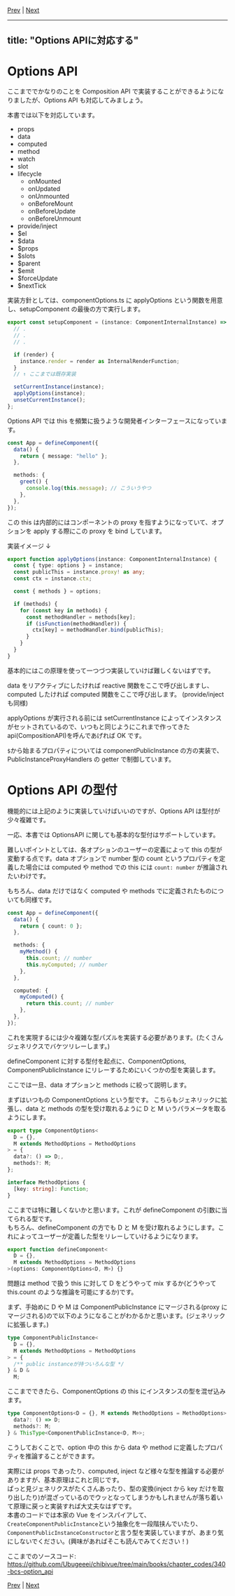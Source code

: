 [Prev](https://github.com/Ubugeeei/chibivue/blob/main/books/japanese/330_bcs_component_slot.md) | [Next](https://github.com/Ubugeeei/chibivue/blob/main/books/japanese/400_btc_render_component.md)

---
title: "Options APIに対応する"
---

# Options API

ここまででかなりのことを Composition API で実装することができるようになりましたが、Options API も対応してみましょう。

本書では以下を対応しています。

- props
- data
- computed
- method
- watch
- slot
- lifecycle
  - onMounted
  - onUpdated
  - onUnmounted
  - onBeforeMount
  - onBeforeUpdate
  - onBeforeUnmount
- provide/inject
- $el
- $data
- $props
- $slots
- $parent
- $emit
- $forceUpdate
- $nextTick

実装方針としては、componentOptions.ts に applyOptions という関数を用意し、setupComponent の最後の方で実行します。

```ts
export const setupComponent = (instance: ComponentInternalInstance) => {
  // .
  // .
  // .

  if (render) {
    instance.render = render as InternalRenderFunction;
  }
  // ↑ ここまでは既存実装

  setCurrentInstance(instance);
  applyOptions(instance);
  unsetCurrentInstance();
};
```

Options API では this を頻繁に扱うような開発者インターフェースになっています。

```ts
const App = defineComponent({
  data() {
    return { message: "hello" };
  },

  methods: {
    greet() {
      console.log(this.message); // こういうやつ
    },
  },
});
```

この this は内部的にはコンポーネントの proxy を指すようになっていて、オプションを apply する際にこの proxy を bind しています。

実装イメージ ↓

```ts
export function applyOptions(instance: ComponentInternalInstance) {
  const { type: options } = instance;
  const publicThis = instance.proxy! as any;
  const ctx = instance.ctx;

  const { methods } = options;

  if (methods) {
    for (const key in methods) {
      const methodHandler = methods[key];
      if (isFunction(methodHandler)) {
        ctx[key] = methodHandler.bind(publicThis);
      }
    }
  }
}
```

基本的にはこの原理を使って一つづつ実装していけば難しくないはずです。

data をリアクティブにしたければ reactive 関数をここで呼び出しますし、computed したければ computed 関数をここで呼び出します。 (provide/inject も同様)

applyOptions が実行される前には setCurrentInstance によってインスタンスがセットされているので、いつもと同じようにこれまで作ってきた api(CompositionAPI)を呼んであげれば OK です。

`$`から始まるプロパティについては componentPublicInstance の方の実装で、PublicInstanceProxyHandlers の getter で制御しています。

# Options API の型付

機能的には上記のように実装していけばいいのですが、Options API は型付が少々複雑です。

一応、本書では OptionsAPI に関しても基本的な型付はサポートしています。

難しいポイントとしては、各オプションのユーザーの定義によって this の型が変動する点です。data オプションで number 型の count というプロパティを定義した場合には computed や method での this には `count: number` が推論されたいわけです。

もちろん、data だけではなく computed や methods でに定義されたものについても同様です。

```ts
const App = defineComponent({
  data() {
    return { count: 0 };
  },

  methods: {
    myMethod() {
      this.count; // number
      this.myComputed; // number
    },
  },

  computed: {
    myComputed() {
      return this.count; // number
    },
  },
});
```

これを実現するには少々複雑な型パズルを実装する必要があります。(たくさんジェネリクスでバケツリレーします。)

defineComponent に対する型付を起点に、ComponentOptions, ComponentPublicInstance にリレーするためにいくつかの型を実装します。  

ここでは一旦、data オプションと methods に絞って説明します。

まずはいつもの ComponentOptions という型です。
こちらもジェネリックに拡張し、data と methods の型を受け取れるように D と M いうパラメータを取るようにします。

```ts
export type ComponentOptions<
  D = {},
  M extends MethodOptions = MethodOptions
> = {
  data?: () => D;,
  methods?: M;
};

interface MethodOptions {
  [key: string]: Function;
}
```

ここまでは特に難しくないかと思います。これが defineComponent の引数に当てられる型です。  
もちろん、defineComponent の方でも D と M を受け取れるようにします。これによってユーザーが定義した型をリレーしていけるようになります。

```ts
export function defineComponent<
  D = {},
  M extends MethodOptions = MethodOptions
>(options: ComponentOptions<D, M>) {}
```

問題は method で扱う this に対して D をどうやって mix するか(どうやって this.count のような推論を可能にするか)です。

まず、手始めに D や M は ComponentPublicInstance にマージされる(proxy にマージされる)ので以下のようになることがわかるかと思います。(ジェネリックに拡張します。)

```ts
type ComponentPublicInstance<
  D = {},
  M extends MethodOptions = MethodOptions
> = {
  /** public instanceが持ついろんな型 */
} & D &
  M;
```

ここまでできたら、ComponentOptions の this にインスタンスの型を混ぜ込みます。

```ts
type ComponentOptions<D = {}, M extends MethodOptions = MethodOptions> = {
  data?: () => D;
  methods?: M;
} & ThisType<ComponentPublicInstance<D, M>>;
```

こうしておくことで、option 中の this から data や method に定義したプロパティを推論することができます。

実際には props であったり、computed, inject など様々な型を推論する必要がありますが、基本原理はこれと同じです。  
ぱっと見ジェネリクスがたくさんあったり、型の変換(inject から key だけを取り出したり)が混ざっているのでウッとなってしまうかもしれませんが落ち着いて原理に戻っと実装すれば大丈夫なはずです。  
本書のコードでは本家の Vue をインスパイアして、`CreateComponentPublicInstance`という抽象化を一段階挟んでいたり、`ComponentPublicInstanceConstructor`と言う型を実装していますが、あまり気にしないでください。(興味があればそこも読んでみてください！)

ここまでのソースコード:  
https://github.com/Ubugeeei/chibivue/tree/main/books/chapter_codes/340-bcs-option_api


[Prev](https://github.com/Ubugeeei/chibivue/blob/main/books/japanese/330_bcs_component_slot.md) | [Next](https://github.com/Ubugeeei/chibivue/blob/main/books/japanese/400_btc_render_component.md)